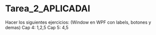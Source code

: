 # Tarea_2_APLICADAl
Hacer los siguientes ejercicios: (Window en WPF con labels, botones y demas)
Cap 4: 1,2,5
Cap 5: 4,5

